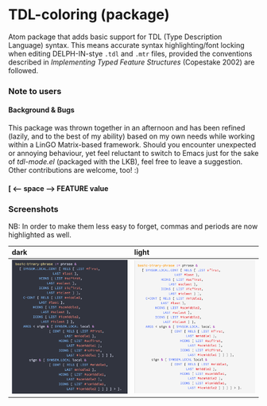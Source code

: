 # TDL-coloring (package)
Atom package that adds basic support for TDL (Type Description Language) syntax. This means accurate syntax highlighting/font locking when editing DELPH-IN-stye `.tdl` and `.mtr` files, provided the conventions described in *Implementing Typed Feature Structures* (Copestake 2002) are followed. 

### Note to users

#### Background & Bugs 

This package was thrown together in an afternoon and has been refined (lazily, and to the best of my ability) based on my own needs while working within a LinGO Matrix-based framework. Should you encounter unexpected or annoying behaviour, yet feel reluctant to switch to Emacs just for the sake of *tdl-mode.el* (packaged with the LKB), feel free to leave a suggestion. Other contributions are welcome, too! :) 

#### [ <-- space --> FEATURE value

### Screenshots

NB: In order to make them less easy to forget, commas and periods are now highlighted as well. 

dark                                                                                          | light
:--------------------------------------------------------------------------------------------- | :------------------------------------------------------------------------------------
![](https://raw.githubusercontent.com/lemontheme/tdl-coloring/master/screenshots/dark_tdl.png) | ![](https://raw.githubusercontent.com/lemontheme/tdl-coloring/master/screenshots/light_tdl.png)
